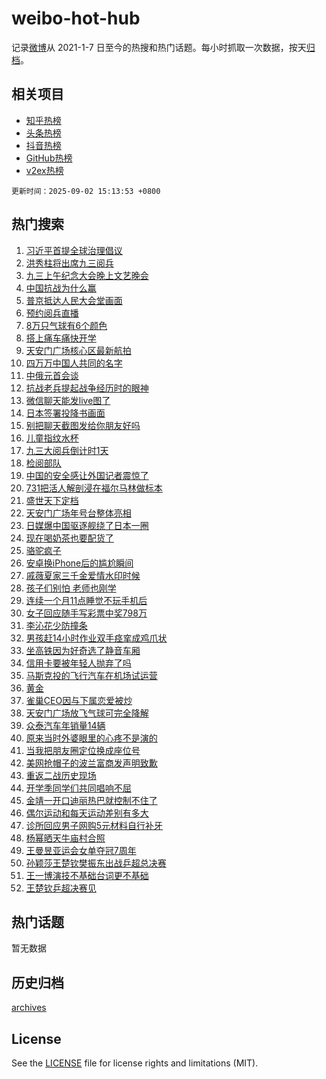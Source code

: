# weibo-hot-hub

记录[微博](https://www.weibo.com)从 2021-1-7 日至今的热搜和热门话题。每小时抓取一次数据，按天[归档](archives)。

## 相关项目

- [知乎热榜](https://github.com/lonnyzhang423/zhihu-hot-hub)
- [头条热榜](https://github.com/lonnyzhang423/toutiao-hot-hub)
- [抖音热榜](https://github.com/lonnyzhang423/douyin-hot-hub)
- [GitHub热榜](https://github.com/lonnyzhang423/github-hot-hub)
- [v2ex热榜](https://github.com/lonnyzhang423/v2ex-hot-hub)


`更新时间：2025-09-02 15:13:53 +0800`

## 热门搜索

1. [习近平首提全球治理倡议](https://m.weibo.cn/search?containerid=100103type%3D1%26t%3D10%26q%3D%23%E4%B9%A0%E8%BF%91%E5%B9%B3%E9%A6%96%E6%8F%90%E5%85%A8%E7%90%83%E6%B2%BB%E7%90%86%E5%80%A1%E8%AE%AE%23&stream_entry_id=51&isnewpage=1&extparam=seat%3D1%26q%3D%2523%25E4%25B9%25A0%25E8%25BF%2591%25E5%25B9%25B3%25E9%25A6%2596%25E6%258F%2590%25E5%2585%25A8%25E7%2590%2583%25E6%25B2%25BB%25E7%2590%2586%25E5%2580%25A1%25E8%25AE%25AE%2523%26pos%3D0%26dgr%3D0%26filter_type%3Drealtimehot%26stream_entry_id%3D51%26c_type%3D51%26cate%3D10103%26display_time%3D1756797231%26pre_seqid%3D175679723192502382919113)
1. [洪秀柱将出席九三阅兵](https://m.weibo.cn/search?containerid=100103type%3D1%26t%3D10%26q%3D%23%E6%B4%AA%E7%A7%80%E6%9F%B1%E5%B0%86%E5%87%BA%E5%B8%AD%E4%B9%9D%E4%B8%89%E9%98%85%E5%85%B5%23&stream_entry_id=31&isnewpage=1&extparam=seat%3D1%26flag%3D0%26filter_type%3Drealtimehot%26lcate%3D5001%26band_rank%3D1%26q%3D%2523%25E6%25B4%25AA%25E7%25A7%2580%25E6%259F%25B1%25E5%25B0%2586%25E5%2587%25BA%25E5%25B8%25AD%25E4%25B9%259D%25E4%25B8%2589%25E9%2598%2585%25E5%2585%25B5%2523%26pos%3D0%26dgr%3D0%26stream_entry_id%3D31%26c_type%3D31%26cate%3D5001%26realpos%3D1%26display_time%3D1756797231%26pre_seqid%3D175679723192502382919113)
1. [九三上午纪念大会晚上文艺晚会](https://m.weibo.cn/search?containerid=100103type%3D1%26t%3D10%26q%3D%23%E4%B9%9D%E4%B8%89%E4%B8%8A%E5%8D%88%E7%BA%AA%E5%BF%B5%E5%A4%A7%E4%BC%9A%E6%99%9A%E4%B8%8A%E6%96%87%E8%89%BA%E6%99%9A%E4%BC%9A%23&stream_entry_id=31&isnewpage=1&extparam=seat%3D1%26flag%3D0%26filter_type%3Drealtimehot%26lcate%3D5001%26band_rank%3D2%26q%3D%2523%25E4%25B9%259D%25E4%25B8%2589%25E4%25B8%258A%25E5%258D%2588%25E7%25BA%25AA%25E5%25BF%25B5%25E5%25A4%25A7%25E4%25BC%259A%25E6%2599%259A%25E4%25B8%258A%25E6%2596%2587%25E8%2589%25BA%25E6%2599%259A%25E4%25BC%259A%2523%26pos%3D1%26dgr%3D0%26stream_entry_id%3D31%26c_type%3D31%26cate%3D5001%26realpos%3D2%26display_time%3D1756797231%26pre_seqid%3D175679723192502382919113)
1. [中国抗战为什么赢](https://m.weibo.cn/search?containerid=100103type%3D1%26t%3D10%26q%3D%23%E4%B8%AD%E5%9B%BD%E6%8A%97%E6%88%98%E4%B8%BA%E4%BB%80%E4%B9%88%E8%B5%A2%23&stream_entry_id=31&isnewpage=1&extparam=seat%3D1%26flag%3D0%26filter_type%3Drealtimehot%26lcate%3D5001%26band_rank%3D3%26q%3D%2523%25E4%25B8%25AD%25E5%259B%25BD%25E6%258A%2597%25E6%2588%2598%25E4%25B8%25BA%25E4%25BB%2580%25E4%25B9%2588%25E8%25B5%25A2%2523%26pos%3D2%26dgr%3D0%26stream_entry_id%3D31%26c_type%3D31%26cate%3D5001%26realpos%3D3%26display_time%3D1756797231%26pre_seqid%3D175679723192502382919113)
1. [普京抵达人民大会堂画面](https://m.weibo.cn/search?containerid=100103type%3D1%26t%3D10%26q%3D%23%E6%99%AE%E4%BA%AC%E6%8A%B5%E8%BE%BE%E4%BA%BA%E6%B0%91%E5%A4%A7%E4%BC%9A%E5%A0%82%E7%94%BB%E9%9D%A2%23&stream_entry_id=31&isnewpage=1&extparam=seat%3D1%26flag%3D0%26filter_type%3Drealtimehot%26lcate%3D5001%26band_rank%3D4%26q%3D%2523%25E6%2599%25AE%25E4%25BA%25AC%25E6%258A%25B5%25E8%25BE%25BE%25E4%25BA%25BA%25E6%25B0%2591%25E5%25A4%25A7%25E4%25BC%259A%25E5%25A0%2582%25E7%2594%25BB%25E9%259D%25A2%2523%26pos%3D3%26dgr%3D0%26stream_entry_id%3D31%26c_type%3D31%26cate%3D5001%26realpos%3D4%26display_time%3D1756797231%26pre_seqid%3D175679723192502382919113)
1. [预约阅兵直播](https://m.weibo.cn/search?containerid=100103type%3D1%26t%3D10%26q%3D%23%E9%A2%84%E7%BA%A6%E9%98%85%E5%85%B5%E7%9B%B4%E6%92%AD%23&stream_entry_id=31&isnewpage=1&extparam=seat%3D1%26flag%3D0%26filter_type%3Drealtimehot%26lcate%3D5001%26band_rank%3D5%26q%3D%2523%25E9%25A2%2584%25E7%25BA%25A6%25E9%2598%2585%25E5%2585%25B5%25E7%259B%25B4%25E6%2592%25AD%2523%26pos%3D4%26dgr%3D0%26stream_entry_id%3D31%26c_type%3D31%26cate%3D5001%26realpos%3D5%26display_time%3D1756797231%26pre_seqid%3D175679723192502382919113)
1. [8万只气球有6个颜色](https://m.weibo.cn/search?containerid=100103type%3D1%26t%3D10%26q%3D%238%E4%B8%87%E5%8F%AA%E6%B0%94%E7%90%83%E6%9C%896%E4%B8%AA%E9%A2%9C%E8%89%B2%23&stream_entry_id=31&isnewpage=1&extparam=seat%3D1%26flag%3D1%26filter_type%3Drealtimehot%26lcate%3D5001%26band_rank%3D6%26q%3D%25238%25E4%25B8%2587%25E5%258F%25AA%25E6%25B0%2594%25E7%2590%2583%25E6%259C%25896%25E4%25B8%25AA%25E9%25A2%259C%25E8%2589%25B2%2523%26pos%3D5%26dgr%3D0%26stream_entry_id%3D31%26c_type%3D31%26cate%3D5001%26realpos%3D6%26display_time%3D1756797231%26pre_seqid%3D175679723192502382919113)
1. [搭上痛车痛快开学](https://m.weibo.cn/search?containerid=100103type%3D1%26t%3D10%26q%3D%23%E6%90%AD%E4%B8%8A%E7%97%9B%E8%BD%A6%E7%97%9B%E5%BF%AB%E5%BC%80%E5%AD%A6%23&stream_entry_id=31&isnewpage=1&extparam=seat%3D1%26filter_type%3Drealtimehot%26lcate%3D5001%26band_rank%3D7%26c_type%3D31%26q%3D%2523%25E6%2590%25AD%25E4%25B8%258A%25E7%2597%259B%25E8%25BD%25A6%25E7%2597%259B%25E5%25BF%25AB%25E5%25BC%2580%25E5%25AD%25A6%2523%26is_ad_pos%3D1%26dgr%3D0%26adid%3D299375%26stream_entry_id%3D31%26cate%3D5001%26pos%3D6%26topic_ad%3D1%26display_time%3D1756797231%26pre_seqid%3D175679723192502382919113)
1. [天安门广场核心区最新航拍](https://m.weibo.cn/search?containerid=100103type%3D1%26t%3D10%26q%3D%23%E5%A4%A9%E5%AE%89%E9%97%A8%E5%B9%BF%E5%9C%BA%E6%A0%B8%E5%BF%83%E5%8C%BA%E6%9C%80%E6%96%B0%E8%88%AA%E6%8B%8D%23&stream_entry_id=31&isnewpage=1&extparam=seat%3D1%26flag%3D0%26filter_type%3Drealtimehot%26lcate%3D5001%26band_rank%3D7%26q%3D%2523%25E5%25A4%25A9%25E5%25AE%2589%25E9%2597%25A8%25E5%25B9%25BF%25E5%259C%25BA%25E6%25A0%25B8%25E5%25BF%2583%25E5%258C%25BA%25E6%259C%2580%25E6%2596%25B0%25E8%2588%25AA%25E6%258B%258D%2523%26pos%3D7%26dgr%3D0%26stream_entry_id%3D31%26c_type%3D31%26cate%3D5001%26realpos%3D7%26display_time%3D1756797231%26pre_seqid%3D175679723192502382919113)
1. [四万万中国人共同的名字](https://m.weibo.cn/search?containerid=100103type%3D1%26t%3D10%26q%3D%23%E5%9B%9B%E4%B8%87%E4%B8%87%E4%B8%AD%E5%9B%BD%E4%BA%BA%E5%85%B1%E5%90%8C%E7%9A%84%E5%90%8D%E5%AD%97%23&stream_entry_id=31&isnewpage=1&extparam=seat%3D1%26flag%3D0%26filter_type%3Drealtimehot%26lcate%3D5001%26band_rank%3D8%26q%3D%2523%25E5%259B%259B%25E4%25B8%2587%25E4%25B8%2587%25E4%25B8%25AD%25E5%259B%25BD%25E4%25BA%25BA%25E5%2585%25B1%25E5%2590%258C%25E7%259A%2584%25E5%2590%258D%25E5%25AD%2597%2523%26pos%3D8%26dgr%3D0%26stream_entry_id%3D31%26c_type%3D31%26cate%3D5001%26realpos%3D8%26display_time%3D1756797231%26pre_seqid%3D175679723192502382919113)
1. [中俄元首会谈](https://m.weibo.cn/search?containerid=100103type%3D1%26t%3D10%26q%3D%23%E4%B8%AD%E4%BF%84%E5%85%83%E9%A6%96%E4%BC%9A%E8%B0%88%23&stream_entry_id=31&isnewpage=1&extparam=seat%3D1%26flag%3D0%26filter_type%3Drealtimehot%26lcate%3D5001%26band_rank%3D9%26q%3D%2523%25E4%25B8%25AD%25E4%25BF%2584%25E5%2585%2583%25E9%25A6%2596%25E4%25BC%259A%25E8%25B0%2588%2523%26pos%3D9%26dgr%3D0%26stream_entry_id%3D31%26c_type%3D31%26cate%3D5001%26realpos%3D9%26display_time%3D1756797231%26pre_seqid%3D175679723192502382919113)
1. [抗战老兵提起战争经历时的眼神](https://m.weibo.cn/search?containerid=100103type%3D1%26t%3D10%26q%3D%23%E6%8A%97%E6%88%98%E8%80%81%E5%85%B5%E6%8F%90%E8%B5%B7%E6%88%98%E4%BA%89%E7%BB%8F%E5%8E%86%E6%97%B6%E7%9A%84%E7%9C%BC%E7%A5%9E%23&stream_entry_id=31&isnewpage=1&extparam=seat%3D1%26flag%3D1%26filter_type%3Drealtimehot%26lcate%3D5001%26band_rank%3D10%26q%3D%2523%25E6%258A%2597%25E6%2588%2598%25E8%2580%2581%25E5%2585%25B5%25E6%258F%2590%25E8%25B5%25B7%25E6%2588%2598%25E4%25BA%2589%25E7%25BB%258F%25E5%258E%2586%25E6%2597%25B6%25E7%259A%2584%25E7%259C%25BC%25E7%25A5%259E%2523%26pos%3D10%26dgr%3D0%26stream_entry_id%3D31%26c_type%3D31%26cate%3D5001%26realpos%3D10%26display_time%3D1756797231%26pre_seqid%3D175679723192502382919113)
1. [微信聊天能发live图了](https://m.weibo.cn/search?containerid=100103type%3D1%26t%3D10%26q%3D%23%E5%BE%AE%E4%BF%A1%E8%81%8A%E5%A4%A9%E8%83%BD%E5%8F%91live%E5%9B%BE%E4%BA%86%23&stream_entry_id=31&isnewpage=1&extparam=seat%3D1%26flag%3D0%26filter_type%3Drealtimehot%26lcate%3D5001%26band_rank%3D11%26q%3D%2523%25E5%25BE%25AE%25E4%25BF%25A1%25E8%2581%258A%25E5%25A4%25A9%25E8%2583%25BD%25E5%258F%2591live%25E5%259B%25BE%25E4%25BA%2586%2523%26pos%3D11%26dgr%3D0%26stream_entry_id%3D31%26c_type%3D31%26cate%3D5001%26realpos%3D11%26display_time%3D1756797231%26pre_seqid%3D175679723192502382919113)
1. [日本签署投降书画面](https://m.weibo.cn/search?containerid=100103type%3D1%26t%3D10%26q%3D%23%E6%97%A5%E6%9C%AC%E7%AD%BE%E7%BD%B2%E6%8A%95%E9%99%8D%E4%B9%A6%E7%94%BB%E9%9D%A2%23&stream_entry_id=31&isnewpage=1&extparam=seat%3D1%26flag%3D0%26filter_type%3Drealtimehot%26lcate%3D5001%26band_rank%3D12%26q%3D%2523%25E6%2597%25A5%25E6%259C%25AC%25E7%25AD%25BE%25E7%25BD%25B2%25E6%258A%2595%25E9%2599%258D%25E4%25B9%25A6%25E7%2594%25BB%25E9%259D%25A2%2523%26pos%3D12%26dgr%3D0%26stream_entry_id%3D31%26c_type%3D31%26cate%3D5001%26realpos%3D12%26display_time%3D1756797231%26pre_seqid%3D175679723192502382919113)
1. [别把聊天截图发给你朋友好吗](https://m.weibo.cn/search?containerid=100103type%3D1%26t%3D10%26q%3D%E5%88%AB%E6%8A%8A%E8%81%8A%E5%A4%A9%E6%88%AA%E5%9B%BE%E5%8F%91%E7%BB%99%E4%BD%A0%E6%9C%8B%E5%8F%8B%E5%A5%BD%E5%90%97&stream_entry_id=31&isnewpage=1&extparam=seat%3D1%26flag%3D2%26filter_type%3Drealtimehot%26lcate%3D5001%26band_rank%3D13%26q%3D%25E5%2588%25AB%25E6%258A%258A%25E8%2581%258A%25E5%25A4%25A9%25E6%2588%25AA%25E5%259B%25BE%25E5%258F%2591%25E7%25BB%2599%25E4%25BD%25A0%25E6%259C%258B%25E5%258F%258B%25E5%25A5%25BD%25E5%2590%2597%26pos%3D13%26dgr%3D0%26stream_entry_id%3D31%26c_type%3D31%26cate%3D5001%26realpos%3D13%26display_time%3D1756797231%26pre_seqid%3D175679723192502382919113)
1. [儿童指纹水杯](https://m.weibo.cn/search?containerid=100103type%3D1%26t%3D10%26q%3D%23%E5%84%BF%E7%AB%A5%E6%8C%87%E7%BA%B9%E6%B0%B4%E6%9D%AF%23&stream_entry_id=31&isnewpage=1&extparam=seat%3D1%26flag%3D0%26filter_type%3Drealtimehot%26lcate%3D5001%26band_rank%3D14%26q%3D%2523%25E5%2584%25BF%25E7%25AB%25A5%25E6%258C%2587%25E7%25BA%25B9%25E6%25B0%25B4%25E6%259D%25AF%2523%26pos%3D14%26dgr%3D0%26stream_entry_id%3D31%26c_type%3D31%26cate%3D5001%26realpos%3D14%26display_time%3D1756797231%26pre_seqid%3D175679723192502382919113)
1. [九三大阅兵倒计时1天](https://m.weibo.cn/search?containerid=100103type%3D1%26t%3D10%26q%3D%23%E4%B9%9D%E4%B8%89%E5%A4%A7%E9%98%85%E5%85%B5%E5%80%92%E8%AE%A1%E6%97%B61%E5%A4%A9%23&stream_entry_id=31&isnewpage=1&extparam=seat%3D1%26flag%3D0%26filter_type%3Drealtimehot%26lcate%3D5001%26band_rank%3D15%26q%3D%2523%25E4%25B9%259D%25E4%25B8%2589%25E5%25A4%25A7%25E9%2598%2585%25E5%2585%25B5%25E5%2580%2592%25E8%25AE%25A1%25E6%2597%25B61%25E5%25A4%25A9%2523%26pos%3D15%26dgr%3D0%26stream_entry_id%3D31%26c_type%3D31%26cate%3D5001%26realpos%3D15%26display_time%3D1756797231%26pre_seqid%3D175679723192502382919113)
1. [检阅部队](https://m.weibo.cn/search?containerid=100103type%3D1%26t%3D10%26q%3D%23%E6%A3%80%E9%98%85%E9%83%A8%E9%98%9F%23&stream_entry_id=31&isnewpage=1&extparam=seat%3D1%26flag%3D0%26filter_type%3Drealtimehot%26lcate%3D5001%26band_rank%3D16%26q%3D%2523%25E6%25A3%2580%25E9%2598%2585%25E9%2583%25A8%25E9%2598%259F%2523%26pos%3D16%26dgr%3D0%26stream_entry_id%3D31%26c_type%3D31%26cate%3D5001%26realpos%3D16%26display_time%3D1756797231%26pre_seqid%3D175679723192502382919113)
1. [中国的安全感让外国记者震惊了](https://m.weibo.cn/search?containerid=100103type%3D1%26t%3D10%26q%3D%23%E4%B8%AD%E5%9B%BD%E7%9A%84%E5%AE%89%E5%85%A8%E6%84%9F%E8%AE%A9%E5%A4%96%E5%9B%BD%E8%AE%B0%E8%80%85%E9%9C%87%E6%83%8A%E4%BA%86%23&stream_entry_id=31&isnewpage=1&extparam=seat%3D1%26flag%3D0%26filter_type%3Drealtimehot%26lcate%3D5001%26band_rank%3D17%26q%3D%2523%25E4%25B8%25AD%25E5%259B%25BD%25E7%259A%2584%25E5%25AE%2589%25E5%2585%25A8%25E6%2584%259F%25E8%25AE%25A9%25E5%25A4%2596%25E5%259B%25BD%25E8%25AE%25B0%25E8%2580%2585%25E9%259C%2587%25E6%2583%258A%25E4%25BA%2586%2523%26pos%3D17%26dgr%3D0%26stream_entry_id%3D31%26c_type%3D31%26cate%3D5001%26realpos%3D17%26display_time%3D1756797231%26pre_seqid%3D175679723192502382919113)
1. [731把活人解剖浸在福尔马林做标本](https://m.weibo.cn/search?containerid=100103type%3D1%26t%3D10%26q%3D%23731%E6%8A%8A%E6%B4%BB%E4%BA%BA%E8%A7%A3%E5%89%96%E6%B5%B8%E5%9C%A8%E7%A6%8F%E5%B0%94%E9%A9%AC%E6%9E%97%E5%81%9A%E6%A0%87%E6%9C%AC%23&stream_entry_id=31&isnewpage=1&extparam=seat%3D1%26flag%3D0%26filter_type%3Drealtimehot%26lcate%3D5001%26band_rank%3D18%26q%3D%2523731%25E6%258A%258A%25E6%25B4%25BB%25E4%25BA%25BA%25E8%25A7%25A3%25E5%2589%2596%25E6%25B5%25B8%25E5%259C%25A8%25E7%25A6%258F%25E5%25B0%2594%25E9%25A9%25AC%25E6%259E%2597%25E5%2581%259A%25E6%25A0%2587%25E6%259C%25AC%2523%26pos%3D18%26dgr%3D0%26stream_entry_id%3D31%26c_type%3D31%26cate%3D5001%26realpos%3D18%26display_time%3D1756797231%26pre_seqid%3D175679723192502382919113)
1. [盛世天下定档](https://m.weibo.cn/search?containerid=100103type%3D1%26t%3D10%26q%3D%23%E7%9B%9B%E4%B8%96%E5%A4%A9%E4%B8%8B%E5%AE%9A%E6%A1%A3%23&stream_entry_id=31&isnewpage=1&extparam=seat%3D1%26flag%3D0%26filter_type%3Drealtimehot%26lcate%3D5001%26band_rank%3D19%26q%3D%2523%25E7%259B%259B%25E4%25B8%2596%25E5%25A4%25A9%25E4%25B8%258B%25E5%25AE%259A%25E6%25A1%25A3%2523%26pos%3D19%26dgr%3D0%26stream_entry_id%3D31%26c_type%3D31%26cate%3D5001%26realpos%3D19%26display_time%3D1756797231%26pre_seqid%3D175679723192502382919113)
1. [天安门广场年号台整体亮相](https://m.weibo.cn/search?containerid=100103type%3D1%26t%3D10%26q%3D%23%E5%A4%A9%E5%AE%89%E9%97%A8%E5%B9%BF%E5%9C%BA%E5%B9%B4%E5%8F%B7%E5%8F%B0%E6%95%B4%E4%BD%93%E4%BA%AE%E7%9B%B8%23&stream_entry_id=31&isnewpage=1&extparam=seat%3D1%26flag%3D0%26filter_type%3Drealtimehot%26lcate%3D5001%26band_rank%3D20%26q%3D%2523%25E5%25A4%25A9%25E5%25AE%2589%25E9%2597%25A8%25E5%25B9%25BF%25E5%259C%25BA%25E5%25B9%25B4%25E5%258F%25B7%25E5%258F%25B0%25E6%2595%25B4%25E4%25BD%2593%25E4%25BA%25AE%25E7%259B%25B8%2523%26pos%3D20%26dgr%3D0%26stream_entry_id%3D31%26c_type%3D31%26cate%3D5001%26realpos%3D20%26display_time%3D1756797231%26pre_seqid%3D175679723192502382919113)
1. [日媒爆中国驱逐舰绕了日本一圈](https://m.weibo.cn/search?containerid=100103type%3D1%26t%3D10%26q%3D%23%E6%97%A5%E5%AA%92%E7%88%86%E4%B8%AD%E5%9B%BD%E9%A9%B1%E9%80%90%E8%88%B0%E7%BB%95%E4%BA%86%E6%97%A5%E6%9C%AC%E4%B8%80%E5%9C%88%23&stream_entry_id=31&isnewpage=1&extparam=seat%3D1%26flag%3D1%26filter_type%3Drealtimehot%26lcate%3D5001%26band_rank%3D21%26q%3D%2523%25E6%2597%25A5%25E5%25AA%2592%25E7%2588%2586%25E4%25B8%25AD%25E5%259B%25BD%25E9%25A9%25B1%25E9%2580%2590%25E8%2588%25B0%25E7%25BB%2595%25E4%25BA%2586%25E6%2597%25A5%25E6%259C%25AC%25E4%25B8%2580%25E5%259C%2588%2523%26pos%3D21%26dgr%3D0%26stream_entry_id%3D31%26c_type%3D31%26cate%3D5001%26realpos%3D21%26display_time%3D1756797231%26pre_seqid%3D175679723192502382919113)
1. [现在喝奶茶也要配货了](https://m.weibo.cn/search?containerid=100103type%3D1%26t%3D10%26q%3D%E7%8E%B0%E5%9C%A8%E5%96%9D%E5%A5%B6%E8%8C%B6%E4%B9%9F%E8%A6%81%E9%85%8D%E8%B4%A7%E4%BA%86&stream_entry_id=31&isnewpage=1&extparam=seat%3D1%26flag%3D0%26filter_type%3Drealtimehot%26lcate%3D5001%26band_rank%3D22%26q%3D%25E7%258E%25B0%25E5%259C%25A8%25E5%2596%259D%25E5%25A5%25B6%25E8%258C%25B6%25E4%25B9%259F%25E8%25A6%2581%25E9%2585%258D%25E8%25B4%25A7%25E4%25BA%2586%26pos%3D22%26dgr%3D0%26stream_entry_id%3D31%26c_type%3D31%26cate%3D5001%26realpos%3D22%26display_time%3D1756797231%26pre_seqid%3D175679723192502382919113)
1. [骆驼疯子](https://m.weibo.cn/search?containerid=100103type%3D1%26t%3D10%26q%3D%E9%AA%86%E9%A9%BC%E7%96%AF%E5%AD%90&stream_entry_id=31&isnewpage=1&extparam=seat%3D1%26flag%3D1%26filter_type%3Drealtimehot%26lcate%3D5001%26band_rank%3D23%26q%3D%25E9%25AA%2586%25E9%25A9%25BC%25E7%2596%25AF%25E5%25AD%2590%26pos%3D23%26dgr%3D0%26stream_entry_id%3D31%26c_type%3D31%26cate%3D5001%26realpos%3D23%26display_time%3D1756797231%26pre_seqid%3D175679723192502382919113)
1. [安卓换iPhone后的尴尬瞬间](https://m.weibo.cn/search?containerid=100103type%3D1%26t%3D10%26q%3D%E5%AE%89%E5%8D%93%E6%8D%A2iPhone%E5%90%8E%E7%9A%84%E5%B0%B4%E5%B0%AC%E7%9E%AC%E9%97%B4&stream_entry_id=31&isnewpage=1&extparam=seat%3D1%26flag%3D0%26filter_type%3Drealtimehot%26lcate%3D5001%26band_rank%3D24%26q%3D%25E5%25AE%2589%25E5%258D%2593%25E6%258D%25A2iPhone%25E5%2590%258E%25E7%259A%2584%25E5%25B0%25B4%25E5%25B0%25AC%25E7%259E%25AC%25E9%2597%25B4%26pos%3D24%26dgr%3D0%26stream_entry_id%3D31%26c_type%3D31%26cate%3D5001%26realpos%3D24%26display_time%3D1756797231%26pre_seqid%3D175679723192502382919113)
1. [戚薇夏家三千金爱情水印时候](https://m.weibo.cn/search?containerid=100103type%3D1%26t%3D10%26q%3D%E6%88%9A%E8%96%87%E5%A4%8F%E5%AE%B6%E4%B8%89%E5%8D%83%E9%87%91%E7%88%B1%E6%83%85%E6%B0%B4%E5%8D%B0%E6%97%B6%E5%80%99&stream_entry_id=31&isnewpage=1&extparam=seat%3D1%26flag%3D1%26filter_type%3Drealtimehot%26lcate%3D5001%26band_rank%3D25%26q%3D%25E6%2588%259A%25E8%2596%2587%25E5%25A4%258F%25E5%25AE%25B6%25E4%25B8%2589%25E5%258D%2583%25E9%2587%2591%25E7%2588%25B1%25E6%2583%2585%25E6%25B0%25B4%25E5%258D%25B0%25E6%2597%25B6%25E5%2580%2599%26pos%3D25%26dgr%3D0%26stream_entry_id%3D31%26c_type%3D31%26cate%3D5001%26realpos%3D25%26display_time%3D1756797231%26pre_seqid%3D175679723192502382919113)
1. [孩子们别怕 老师也刚学](https://m.weibo.cn/search?containerid=100103type%3D1%26t%3D10%26q%3D%E5%AD%A9%E5%AD%90%E4%BB%AC%E5%88%AB%E6%80%95+%E8%80%81%E5%B8%88%E4%B9%9F%E5%88%9A%E5%AD%A6&stream_entry_id=31&isnewpage=1&extparam=seat%3D1%26flag%3D1%26filter_type%3Drealtimehot%26lcate%3D5001%26band_rank%3D26%26q%3D%25E5%25AD%25A9%25E5%25AD%2590%25E4%25BB%25AC%25E5%2588%25AB%25E6%2580%2595%2520%25E8%2580%2581%25E5%25B8%2588%25E4%25B9%259F%25E5%2588%259A%25E5%25AD%25A6%26pos%3D26%26dgr%3D0%26stream_entry_id%3D31%26c_type%3D31%26cate%3D5001%26realpos%3D26%26display_time%3D1756797231%26pre_seqid%3D175679723192502382919113)
1. [连续一个月11点睡觉不玩手机后](https://m.weibo.cn/search?containerid=100103type%3D1%26t%3D10%26q%3D%E8%BF%9E%E7%BB%AD%E4%B8%80%E4%B8%AA%E6%9C%8811%E7%82%B9%E7%9D%A1%E8%A7%89%E4%B8%8D%E7%8E%A9%E6%89%8B%E6%9C%BA%E5%90%8E&stream_entry_id=31&isnewpage=1&extparam=seat%3D1%26flag%3D0%26filter_type%3Drealtimehot%26lcate%3D5001%26band_rank%3D27%26q%3D%25E8%25BF%259E%25E7%25BB%25AD%25E4%25B8%2580%25E4%25B8%25AA%25E6%259C%258811%25E7%2582%25B9%25E7%259D%25A1%25E8%25A7%2589%25E4%25B8%258D%25E7%258E%25A9%25E6%2589%258B%25E6%259C%25BA%25E5%2590%258E%26pos%3D27%26dgr%3D0%26stream_entry_id%3D31%26c_type%3D31%26cate%3D5001%26realpos%3D27%26display_time%3D1756797231%26pre_seqid%3D175679723192502382919113)
1. [女子回应随手写彩票中奖798万](https://m.weibo.cn/search?containerid=100103type%3D1%26t%3D10%26q%3D%23%E5%A5%B3%E5%AD%90%E5%9B%9E%E5%BA%94%E9%9A%8F%E6%89%8B%E5%86%99%E5%BD%A9%E7%A5%A8%E4%B8%AD%E5%A5%96798%E4%B8%87%23&stream_entry_id=31&isnewpage=1&extparam=seat%3D1%26flag%3D1%26filter_type%3Drealtimehot%26lcate%3D5001%26band_rank%3D28%26q%3D%2523%25E5%25A5%25B3%25E5%25AD%2590%25E5%259B%259E%25E5%25BA%2594%25E9%259A%258F%25E6%2589%258B%25E5%2586%2599%25E5%25BD%25A9%25E7%25A5%25A8%25E4%25B8%25AD%25E5%25A5%2596798%25E4%25B8%2587%2523%26pos%3D28%26dgr%3D0%26stream_entry_id%3D31%26c_type%3D31%26cate%3D5001%26realpos%3D28%26display_time%3D1756797231%26pre_seqid%3D175679723192502382919113)
1. [李沁花少防撞条](https://m.weibo.cn/search?containerid=100103type%3D1%26t%3D10%26q%3D%E6%9D%8E%E6%B2%81%E8%8A%B1%E5%B0%91%E9%98%B2%E6%92%9E%E6%9D%A1&stream_entry_id=31&isnewpage=1&extparam=seat%3D1%26flag%3D0%26filter_type%3Drealtimehot%26lcate%3D5001%26band_rank%3D29%26q%3D%25E6%259D%258E%25E6%25B2%2581%25E8%258A%25B1%25E5%25B0%2591%25E9%2598%25B2%25E6%2592%259E%25E6%259D%25A1%26pos%3D29%26dgr%3D0%26stream_entry_id%3D31%26c_type%3D31%26cate%3D5001%26realpos%3D29%26display_time%3D1756797231%26pre_seqid%3D175679723192502382919113)
1. [男孩赶14小时作业双手痉挛成鸡爪状](https://m.weibo.cn/search?containerid=100103type%3D1%26t%3D10%26q%3D%23%E7%94%B7%E5%AD%A9%E8%B5%B614%E5%B0%8F%E6%97%B6%E4%BD%9C%E4%B8%9A%E5%8F%8C%E6%89%8B%E7%97%89%E6%8C%9B%E6%88%90%E9%B8%A1%E7%88%AA%E7%8A%B6%23&stream_entry_id=31&isnewpage=1&extparam=seat%3D1%26flag%3D0%26filter_type%3Drealtimehot%26lcate%3D5001%26band_rank%3D30%26q%3D%2523%25E7%2594%25B7%25E5%25AD%25A9%25E8%25B5%25B614%25E5%25B0%258F%25E6%2597%25B6%25E4%25BD%259C%25E4%25B8%259A%25E5%258F%258C%25E6%2589%258B%25E7%2597%2589%25E6%258C%259B%25E6%2588%2590%25E9%25B8%25A1%25E7%2588%25AA%25E7%258A%25B6%2523%26pos%3D30%26dgr%3D0%26stream_entry_id%3D31%26c_type%3D31%26cate%3D5001%26realpos%3D30%26display_time%3D1756797231%26pre_seqid%3D175679723192502382919113)
1. [坐高铁因为好奇选了静音车厢](https://m.weibo.cn/search?containerid=100103type%3D1%26t%3D10%26q%3D%E5%9D%90%E9%AB%98%E9%93%81%E5%9B%A0%E4%B8%BA%E5%A5%BD%E5%A5%87%E9%80%89%E4%BA%86%E9%9D%99%E9%9F%B3%E8%BD%A6%E5%8E%A2&stream_entry_id=31&isnewpage=1&extparam=seat%3D1%26flag%3D0%26filter_type%3Drealtimehot%26lcate%3D5001%26band_rank%3D31%26q%3D%25E5%259D%2590%25E9%25AB%2598%25E9%2593%2581%25E5%259B%25A0%25E4%25B8%25BA%25E5%25A5%25BD%25E5%25A5%2587%25E9%2580%2589%25E4%25BA%2586%25E9%259D%2599%25E9%259F%25B3%25E8%25BD%25A6%25E5%258E%25A2%26pos%3D31%26dgr%3D0%26stream_entry_id%3D31%26c_type%3D31%26cate%3D5001%26realpos%3D31%26display_time%3D1756797231%26pre_seqid%3D175679723192502382919113)
1. [信用卡要被年轻人抛弃了吗](https://m.weibo.cn/search?containerid=100103type%3D1%26t%3D10%26q%3D%23%E4%BF%A1%E7%94%A8%E5%8D%A1%E8%A6%81%E8%A2%AB%E5%B9%B4%E8%BD%BB%E4%BA%BA%E6%8A%9B%E5%BC%83%E4%BA%86%E5%90%97%23&stream_entry_id=31&isnewpage=1&extparam=seat%3D1%26flag%3D0%26filter_type%3Drealtimehot%26lcate%3D5001%26band_rank%3D32%26q%3D%2523%25E4%25BF%25A1%25E7%2594%25A8%25E5%258D%25A1%25E8%25A6%2581%25E8%25A2%25AB%25E5%25B9%25B4%25E8%25BD%25BB%25E4%25BA%25BA%25E6%258A%259B%25E5%25BC%2583%25E4%25BA%2586%25E5%2590%2597%2523%26pos%3D32%26dgr%3D0%26stream_entry_id%3D31%26c_type%3D31%26cate%3D5001%26realpos%3D32%26display_time%3D1756797231%26pre_seqid%3D175679723192502382919113)
1. [马斯克投的飞行汽车在机场试运营](https://m.weibo.cn/search?containerid=100103type%3D1%26t%3D10%26q%3D%23%E9%A9%AC%E6%96%AF%E5%85%8B%E6%8A%95%E7%9A%84%E9%A3%9E%E8%A1%8C%E6%B1%BD%E8%BD%A6%E5%9C%A8%E6%9C%BA%E5%9C%BA%E8%AF%95%E8%BF%90%E8%90%A5%23&stream_entry_id=31&isnewpage=1&extparam=seat%3D1%26flag%3D1%26filter_type%3Drealtimehot%26lcate%3D5001%26band_rank%3D33%26q%3D%2523%25E9%25A9%25AC%25E6%2596%25AF%25E5%2585%258B%25E6%258A%2595%25E7%259A%2584%25E9%25A3%259E%25E8%25A1%258C%25E6%25B1%25BD%25E8%25BD%25A6%25E5%259C%25A8%25E6%259C%25BA%25E5%259C%25BA%25E8%25AF%2595%25E8%25BF%2590%25E8%2590%25A5%2523%26pos%3D33%26dgr%3D0%26stream_entry_id%3D31%26c_type%3D31%26cate%3D5001%26realpos%3D33%26display_time%3D1756797231%26pre_seqid%3D175679723192502382919113)
1. [黄金](https://m.weibo.cn/search?containerid=100103type%3D1%26t%3D10%26q%3D%E9%BB%84%E9%87%91&stream_entry_id=31&isnewpage=1&extparam=seat%3D1%26flag%3D0%26filter_type%3Drealtimehot%26lcate%3D5001%26band_rank%3D34%26q%3D%25E9%25BB%2584%25E9%2587%2591%26pos%3D34%26dgr%3D0%26stream_entry_id%3D31%26c_type%3D31%26cate%3D5001%26realpos%3D34%26display_time%3D1756797231%26pre_seqid%3D175679723192502382919113)
1. [雀巢CEO因与下属恋爱被炒](https://m.weibo.cn/search?containerid=100103type%3D1%26t%3D10%26q%3D%23%E9%9B%80%E5%B7%A2CEO%E5%9B%A0%E4%B8%8E%E4%B8%8B%E5%B1%9E%E6%81%8B%E7%88%B1%E8%A2%AB%E7%82%92%23&stream_entry_id=31&isnewpage=1&extparam=seat%3D1%26flag%3D0%26filter_type%3Drealtimehot%26lcate%3D5001%26band_rank%3D35%26q%3D%2523%25E9%259B%2580%25E5%25B7%25A2CEO%25E5%259B%25A0%25E4%25B8%258E%25E4%25B8%258B%25E5%25B1%259E%25E6%2581%258B%25E7%2588%25B1%25E8%25A2%25AB%25E7%2582%2592%2523%26pos%3D35%26dgr%3D0%26stream_entry_id%3D31%26c_type%3D31%26cate%3D5001%26realpos%3D35%26display_time%3D1756797231%26pre_seqid%3D175679723192502382919113)
1. [天安门广场放飞气球可完全降解](https://m.weibo.cn/search?containerid=100103type%3D1%26t%3D10%26q%3D%23%E5%A4%A9%E5%AE%89%E9%97%A8%E5%B9%BF%E5%9C%BA%E6%94%BE%E9%A3%9E%E6%B0%94%E7%90%83%E5%8F%AF%E5%AE%8C%E5%85%A8%E9%99%8D%E8%A7%A3%23&stream_entry_id=31&isnewpage=1&extparam=seat%3D1%26flag%3D0%26filter_type%3Drealtimehot%26lcate%3D5001%26band_rank%3D36%26q%3D%2523%25E5%25A4%25A9%25E5%25AE%2589%25E9%2597%25A8%25E5%25B9%25BF%25E5%259C%25BA%25E6%2594%25BE%25E9%25A3%259E%25E6%25B0%2594%25E7%2590%2583%25E5%258F%25AF%25E5%25AE%258C%25E5%2585%25A8%25E9%2599%258D%25E8%25A7%25A3%2523%26pos%3D36%26dgr%3D0%26stream_entry_id%3D31%26c_type%3D31%26cate%3D5001%26realpos%3D36%26display_time%3D1756797231%26pre_seqid%3D175679723192502382919113)
1. [众泰汽车年销量14辆](https://m.weibo.cn/search?containerid=100103type%3D1%26t%3D10%26q%3D%23%E4%BC%97%E6%B3%B0%E6%B1%BD%E8%BD%A6%E5%B9%B4%E9%94%80%E9%87%8F14%E8%BE%86%23&stream_entry_id=31&isnewpage=1&extparam=seat%3D1%26flag%3D1%26filter_type%3Drealtimehot%26lcate%3D5001%26band_rank%3D37%26q%3D%2523%25E4%25BC%2597%25E6%25B3%25B0%25E6%25B1%25BD%25E8%25BD%25A6%25E5%25B9%25B4%25E9%2594%2580%25E9%2587%258F14%25E8%25BE%2586%2523%26pos%3D37%26dgr%3D0%26stream_entry_id%3D31%26c_type%3D31%26cate%3D5001%26realpos%3D37%26display_time%3D1756797231%26pre_seqid%3D175679723192502382919113)
1. [原来当时外婆眼里的心疼不是演的](https://m.weibo.cn/search?containerid=100103type%3D1%26t%3D10%26q%3D%E5%8E%9F%E6%9D%A5%E5%BD%93%E6%97%B6%E5%A4%96%E5%A9%86%E7%9C%BC%E9%87%8C%E7%9A%84%E5%BF%83%E7%96%BC%E4%B8%8D%E6%98%AF%E6%BC%94%E7%9A%84&stream_entry_id=31&isnewpage=1&extparam=seat%3D1%26flag%3D1%26filter_type%3Drealtimehot%26lcate%3D5001%26band_rank%3D38%26q%3D%25E5%258E%259F%25E6%259D%25A5%25E5%25BD%2593%25E6%2597%25B6%25E5%25A4%2596%25E5%25A9%2586%25E7%259C%25BC%25E9%2587%258C%25E7%259A%2584%25E5%25BF%2583%25E7%2596%25BC%25E4%25B8%258D%25E6%2598%25AF%25E6%25BC%2594%25E7%259A%2584%26pos%3D38%26dgr%3D0%26stream_entry_id%3D31%26c_type%3D31%26cate%3D5001%26realpos%3D38%26display_time%3D1756797231%26pre_seqid%3D175679723192502382919113)
1. [当我把朋友圈定位换成座位号](https://m.weibo.cn/search?containerid=100103type%3D1%26t%3D10%26q%3D%E5%BD%93%E6%88%91%E6%8A%8A%E6%9C%8B%E5%8F%8B%E5%9C%88%E5%AE%9A%E4%BD%8D%E6%8D%A2%E6%88%90%E5%BA%A7%E4%BD%8D%E5%8F%B7&stream_entry_id=31&isnewpage=1&extparam=seat%3D1%26flag%3D1%26filter_type%3Drealtimehot%26lcate%3D5001%26band_rank%3D39%26q%3D%25E5%25BD%2593%25E6%2588%2591%25E6%258A%258A%25E6%259C%258B%25E5%258F%258B%25E5%259C%2588%25E5%25AE%259A%25E4%25BD%258D%25E6%258D%25A2%25E6%2588%2590%25E5%25BA%25A7%25E4%25BD%258D%25E5%258F%25B7%26pos%3D39%26dgr%3D0%26stream_entry_id%3D31%26c_type%3D31%26cate%3D5001%26realpos%3D39%26display_time%3D1756797231%26pre_seqid%3D175679723192502382919113)
1. [美网抢帽子的波兰富商发声明致歉](https://m.weibo.cn/search?containerid=100103type%3D1%26t%3D10%26q%3D%23%E7%BE%8E%E7%BD%91%E6%8A%A2%E5%B8%BD%E5%AD%90%E7%9A%84%E6%B3%A2%E5%85%B0%E5%AF%8C%E5%95%86%E5%8F%91%E5%A3%B0%E6%98%8E%E8%87%B4%E6%AD%89%23&stream_entry_id=31&isnewpage=1&extparam=seat%3D1%26flag%3D1%26filter_type%3Drealtimehot%26lcate%3D5001%26band_rank%3D40%26q%3D%2523%25E7%25BE%258E%25E7%25BD%2591%25E6%258A%25A2%25E5%25B8%25BD%25E5%25AD%2590%25E7%259A%2584%25E6%25B3%25A2%25E5%2585%25B0%25E5%25AF%258C%25E5%2595%2586%25E5%258F%2591%25E5%25A3%25B0%25E6%2598%258E%25E8%2587%25B4%25E6%25AD%2589%2523%26pos%3D40%26dgr%3D0%26stream_entry_id%3D31%26c_type%3D31%26cate%3D5001%26realpos%3D40%26display_time%3D1756797231%26pre_seqid%3D175679723192502382919113)
1. [重返二战历史现场](https://m.weibo.cn/search?containerid=100103type%3D1%26t%3D10%26q%3D%E9%87%8D%E8%BF%94%E4%BA%8C%E6%88%98%E5%8E%86%E5%8F%B2%E7%8E%B0%E5%9C%BA&stream_entry_id=31&isnewpage=1&extparam=seat%3D1%26flag%3D1%26filter_type%3Drealtimehot%26lcate%3D5001%26band_rank%3D41%26q%3D%25E9%2587%258D%25E8%25BF%2594%25E4%25BA%258C%25E6%2588%2598%25E5%258E%2586%25E5%258F%25B2%25E7%258E%25B0%25E5%259C%25BA%26pos%3D41%26dgr%3D0%26stream_entry_id%3D31%26c_type%3D31%26cate%3D5001%26realpos%3D41%26display_time%3D1756797231%26pre_seqid%3D175679723192502382919113)
1. [开学季同学们共同唱响不屈](https://m.weibo.cn/search?containerid=100103type%3D1%26t%3D10%26q%3D%23%E5%BC%80%E5%AD%A6%E5%AD%A3%E5%90%8C%E5%AD%A6%E4%BB%AC%E5%85%B1%E5%90%8C%E5%94%B1%E5%93%8D%E4%B8%8D%E5%B1%88%23&stream_entry_id=31&isnewpage=1&extparam=seat%3D1%26flag%3D1%26filter_type%3Drealtimehot%26lcate%3D5001%26band_rank%3D42%26q%3D%2523%25E5%25BC%2580%25E5%25AD%25A6%25E5%25AD%25A3%25E5%2590%258C%25E5%25AD%25A6%25E4%25BB%25AC%25E5%2585%25B1%25E5%2590%258C%25E5%2594%25B1%25E5%2593%258D%25E4%25B8%258D%25E5%25B1%2588%2523%26pos%3D42%26dgr%3D0%26stream_entry_id%3D31%26c_type%3D31%26cate%3D5001%26realpos%3D42%26display_time%3D1756797231%26pre_seqid%3D175679723192502382919113)
1. [金靖一开口迪丽热巴就控制不住了](https://m.weibo.cn/search?containerid=100103type%3D1%26t%3D10%26q%3D%E9%87%91%E9%9D%96%E4%B8%80%E5%BC%80%E5%8F%A3%E8%BF%AA%E4%B8%BD%E7%83%AD%E5%B7%B4%E5%B0%B1%E6%8E%A7%E5%88%B6%E4%B8%8D%E4%BD%8F%E4%BA%86&stream_entry_id=31&isnewpage=1&extparam=seat%3D1%26flag%3D0%26filter_type%3Drealtimehot%26lcate%3D5001%26band_rank%3D43%26q%3D%25E9%2587%2591%25E9%259D%2596%25E4%25B8%2580%25E5%25BC%2580%25E5%258F%25A3%25E8%25BF%25AA%25E4%25B8%25BD%25E7%2583%25AD%25E5%25B7%25B4%25E5%25B0%25B1%25E6%258E%25A7%25E5%2588%25B6%25E4%25B8%258D%25E4%25BD%258F%25E4%25BA%2586%26pos%3D43%26dgr%3D0%26stream_entry_id%3D31%26c_type%3D31%26cate%3D5001%26realpos%3D43%26display_time%3D1756797231%26pre_seqid%3D175679723192502382919113)
1. [偶尔运动和每天运动差别有多大](https://m.weibo.cn/search?containerid=100103type%3D1%26t%3D10%26q%3D%23%E5%81%B6%E5%B0%94%E8%BF%90%E5%8A%A8%E5%92%8C%E6%AF%8F%E5%A4%A9%E8%BF%90%E5%8A%A8%E5%B7%AE%E5%88%AB%E6%9C%89%E5%A4%9A%E5%A4%A7%23&stream_entry_id=31&isnewpage=1&extparam=seat%3D1%26flag%3D0%26filter_type%3Drealtimehot%26lcate%3D5001%26band_rank%3D44%26q%3D%2523%25E5%2581%25B6%25E5%25B0%2594%25E8%25BF%2590%25E5%258A%25A8%25E5%2592%258C%25E6%25AF%258F%25E5%25A4%25A9%25E8%25BF%2590%25E5%258A%25A8%25E5%25B7%25AE%25E5%2588%25AB%25E6%259C%2589%25E5%25A4%259A%25E5%25A4%25A7%2523%26pos%3D44%26dgr%3D0%26stream_entry_id%3D31%26c_type%3D31%26cate%3D5001%26realpos%3D44%26display_time%3D1756797231%26pre_seqid%3D175679723192502382919113)
1. [诊所回应男子网购5元材料自行补牙](https://m.weibo.cn/search?containerid=100103type%3D1%26t%3D10%26q%3D%23%E8%AF%8A%E6%89%80%E5%9B%9E%E5%BA%94%E7%94%B7%E5%AD%90%E7%BD%91%E8%B4%AD5%E5%85%83%E6%9D%90%E6%96%99%E8%87%AA%E8%A1%8C%E8%A1%A5%E7%89%99%23&stream_entry_id=31&isnewpage=1&extparam=seat%3D1%26flag%3D0%26filter_type%3Drealtimehot%26lcate%3D5001%26band_rank%3D45%26q%3D%2523%25E8%25AF%258A%25E6%2589%2580%25E5%259B%259E%25E5%25BA%2594%25E7%2594%25B7%25E5%25AD%2590%25E7%25BD%2591%25E8%25B4%25AD5%25E5%2585%2583%25E6%259D%2590%25E6%2596%2599%25E8%2587%25AA%25E8%25A1%258C%25E8%25A1%25A5%25E7%2589%2599%2523%26pos%3D45%26dgr%3D0%26stream_entry_id%3D31%26c_type%3D31%26cate%3D5001%26realpos%3D45%26display_time%3D1756797231%26pre_seqid%3D175679723192502382919113)
1. [杨幂晒天牛庙村合照](https://m.weibo.cn/search?containerid=100103type%3D1%26t%3D10%26q%3D%23%E6%9D%A8%E5%B9%82%E6%99%92%E5%A4%A9%E7%89%9B%E5%BA%99%E6%9D%91%E5%90%88%E7%85%A7%23&stream_entry_id=31&isnewpage=1&extparam=seat%3D1%26flag%3D1%26filter_type%3Drealtimehot%26lcate%3D5001%26band_rank%3D46%26q%3D%2523%25E6%259D%25A8%25E5%25B9%2582%25E6%2599%2592%25E5%25A4%25A9%25E7%2589%259B%25E5%25BA%2599%25E6%259D%2591%25E5%2590%2588%25E7%2585%25A7%2523%26pos%3D46%26dgr%3D0%26stream_entry_id%3D31%26c_type%3D31%26cate%3D5001%26realpos%3D46%26display_time%3D1756797231%26pre_seqid%3D175679723192502382919113)
1. [王曼昱亚运会女单夺冠7周年](https://m.weibo.cn/search?containerid=100103type%3D1%26t%3D10%26q%3D%E7%8E%8B%E6%9B%BC%E6%98%B1%E4%BA%9A%E8%BF%90%E4%BC%9A%E5%A5%B3%E5%8D%95%E5%A4%BA%E5%86%A07%E5%91%A8%E5%B9%B4&stream_entry_id=31&isnewpage=1&extparam=seat%3D1%26flag%3D1%26filter_type%3Drealtimehot%26lcate%3D5001%26band_rank%3D47%26q%3D%25E7%258E%258B%25E6%259B%25BC%25E6%2598%25B1%25E4%25BA%259A%25E8%25BF%2590%25E4%25BC%259A%25E5%25A5%25B3%25E5%258D%2595%25E5%25A4%25BA%25E5%2586%25A07%25E5%2591%25A8%25E5%25B9%25B4%26pos%3D47%26dgr%3D0%26stream_entry_id%3D31%26c_type%3D31%26cate%3D5001%26realpos%3D47%26display_time%3D1756797231%26pre_seqid%3D175679723192502382919113)
1. [孙颖莎王楚钦樊振东出战乒超总决赛](https://m.weibo.cn/search?containerid=100103type%3D1%26t%3D10%26q%3D%23%E5%AD%99%E9%A2%96%E8%8E%8E%E7%8E%8B%E6%A5%9A%E9%92%A6%E6%A8%8A%E6%8C%AF%E4%B8%9C%E5%87%BA%E6%88%98%E4%B9%92%E8%B6%85%E6%80%BB%E5%86%B3%E8%B5%9B%23&stream_entry_id=31&isnewpage=1&extparam=seat%3D1%26flag%3D0%26filter_type%3Drealtimehot%26lcate%3D5001%26band_rank%3D48%26q%3D%2523%25E5%25AD%2599%25E9%25A2%2596%25E8%258E%258E%25E7%258E%258B%25E6%25A5%259A%25E9%2592%25A6%25E6%25A8%258A%25E6%258C%25AF%25E4%25B8%259C%25E5%2587%25BA%25E6%2588%2598%25E4%25B9%2592%25E8%25B6%2585%25E6%2580%25BB%25E5%2586%25B3%25E8%25B5%259B%2523%26pos%3D48%26dgr%3D0%26stream_entry_id%3D31%26c_type%3D31%26cate%3D5001%26realpos%3D48%26display_time%3D1756797231%26pre_seqid%3D175679723192502382919113)
1. [王一博演技不基础台词更不基础](https://m.weibo.cn/search?containerid=100103type%3D1%26t%3D10%26q%3D%23%E7%8E%8B%E4%B8%80%E5%8D%9A%E6%BC%94%E6%8A%80%E4%B8%8D%E5%9F%BA%E7%A1%80%E5%8F%B0%E8%AF%8D%E6%9B%B4%E4%B8%8D%E5%9F%BA%E7%A1%80%23&stream_entry_id=31&isnewpage=1&extparam=seat%3D1%26flag%3D0%26filter_type%3Drealtimehot%26lcate%3D5001%26band_rank%3D49%26q%3D%2523%25E7%258E%258B%25E4%25B8%2580%25E5%258D%259A%25E6%25BC%2594%25E6%258A%2580%25E4%25B8%258D%25E5%259F%25BA%25E7%25A1%2580%25E5%258F%25B0%25E8%25AF%258D%25E6%259B%25B4%25E4%25B8%258D%25E5%259F%25BA%25E7%25A1%2580%2523%26pos%3D49%26dgr%3D0%26stream_entry_id%3D31%26c_type%3D31%26cate%3D5001%26realpos%3D49%26display_time%3D1756797231%26pre_seqid%3D175679723192502382919113)
1. [王楚钦乒超决赛见](https://m.weibo.cn/search?containerid=100103type%3D1%26t%3D10%26q%3D%E7%8E%8B%E6%A5%9A%E9%92%A6%E4%B9%92%E8%B6%85%E5%86%B3%E8%B5%9B%E8%A7%81&stream_entry_id=31&isnewpage=1&extparam=seat%3D1%26flag%3D0%26filter_type%3Drealtimehot%26lcate%3D5001%26band_rank%3D50%26q%3D%25E7%258E%258B%25E6%25A5%259A%25E9%2592%25A6%25E4%25B9%2592%25E8%25B6%2585%25E5%2586%25B3%25E8%25B5%259B%25E8%25A7%2581%26pos%3D50%26dgr%3D0%26stream_entry_id%3D31%26c_type%3D31%26cate%3D5001%26realpos%3D50%26display_time%3D1756797231%26pre_seqid%3D175679723192502382919113)

## 热门话题

暂无数据

## 历史归档

[archives](archives)

## License

See the [LICENSE](LICENSE) file for license rights and limitations (MIT).
